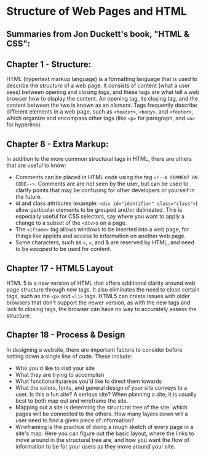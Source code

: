# Structure of Web Pages and HTML

## Summaries from Jon Duckett's book, "HTML & CSS":

## Chapter 1 - Structure:
HTML (hypertext markup language) is a formatting language that is used to describe the *structure* of a web page. It consists of content (what a user sees) between opening and closing *tags*, and these tags are what tell a web browser how to display the content. An opening tag, its closing tag, and the content between the two is known as an *element*. Tags frequently describe different elements in a web page, such as `<header>`, `<body>`, and `<footer>`, which organize and encompass other tags (like `<p>` for paragraph, and `<a>` for hyperlink).

## Chapter 8 - Extra Markup:
In addition to the more common structural tags in HTML, there are others that are useful to know:
* Comments can be placed in HTML code using the tag `<!--A COMMENT ON CODE-->`. Comments are are not seen by the user, but can be used to clarify points that may be confusing for other developers or yourself in the future.
* id and class attributes (example: `<div id="identifier" class="class">`) allow particular elements to be grouped and/or delineated. This is especially useful for CSS selectors, say where you want to apply a change to a subset of the `<div>`s on a page.
* The `<iframe>` tag allows windows to be inserted into a web page, for things like applets and access to information on another web page.
* Some characters, such as `<`, `>`, and & are reserved by HTML, and need to be *escaped* to be used for content.

## Chapter 17 - HTML5 Layout
HTML 5 is a new version of HTML that offers additional clarity around web page structure through new tags. It also eliminates the need to close certain tags, such as the `<p>` and `<li>` tags. HTML5 can create issues with older browsers that don't support the newer version, as with the new tags and lack fo closing tags, the browser can have no way to accurately assess the structure.

## Chapter 18 - Process & Design
In designing a website, there are important factors to consider before setting down a single line of code. These include:
* Who you'd like to visit your site
* What they are trying to accomplish
* What functionality/areas you'd like to direct them towards
* What the colors, fonts, and general design of your site conveys to a user. Is this a fun site? A serious site?
When planning a site, it is usually best to both map out and wireframe the site.
* Mapping out a site is determing the structural tree of the site: which pages will be connected to the others. How many layers down will a user need to find a given piece of information?
* Wireframing is the practice of doing a rough sketch of every page in a site's map. Here you can figure out the basic layout, where the links to move around in the structural tree are, and how you want the flow of information to be for your users as they move around your site.